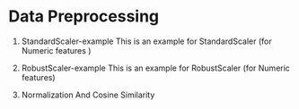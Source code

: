 # Data Preprocessing

1. StandardScaler-example
This is an example for StandardScaler (for Numeric features )

2. RobustScaler-example
This is an example for RobustScaler  (for Numeric features)

3. Normalization And Cosine Similarity
